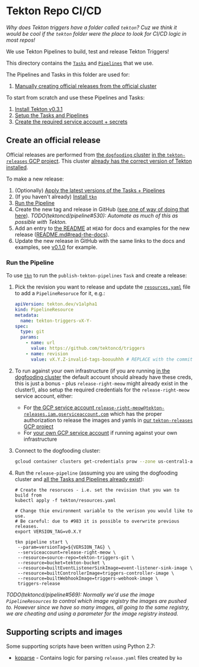 # Tekton Repo CI/CD

_Why does Tekton triggers have a folder called `tekton`? Cuz we think it would
be cool if the `tekton` folder were the place to look for CI/CD logic in most
repos!_

We use Tekton Pipelines to build, test and release Tekton Triggers!

This directory contains the
[`Tasks`](https://github.com/tektoncd/pipeline/blob/master/docs/tasks.md) and
[`Pipelines`](https://github.com/tektoncd/pipeline/blob/master/docs/pipelines.md)
that we use.

The Pipelines and Tasks in this folder are used for:

1. [Manually creating official releases from the official cluster](#create-an-official-release)

To start from scratch and use these Pipelines and Tasks:

1. [Install Tekton v0.3.1](https://github.com/tektoncd/pipeline/blob/master/tekton/README.md#install-tekton)
1. [Setup the Tasks and Pipelines](https://github.com/tektoncd/pipeline/blob/master/tekton/README.md#setup)
1. [Create the required service account + secrets](https://github.com/tektoncd/pipeline/blob/master/tekton/README.md#service-account-and-secrets)

## Create an official release

Official releases are performed from
[the `dogfooding` cluster](https://github.com/tektoncd/plumbing)
[in the `tekton-releases` GCP project](https://github.com/tektoncd/plumbing/blob/master/gcp.md).
This cluster
[already has the correct version of Tekton installed](#install-tekton).

To make a new release:

1. (Optionally) [Apply the latest versions of the Tasks + Pipelines](#setup)
2. (If you haven't already)
   [Install `tkn`](https://github.com/tektoncd/cli#installing-tkn)
3. [Run the Pipeline](#run-the-pipeline)
4. Create the new tag and release in GitHub
   ([see one of way of doing that here](https://github.com/tektoncd/pipeline/issues/530#issuecomment-477409459)).
   _TODO(tektoncd/pipeline#530): Automate as much of this as possible with
   Tekton._
5. Add an entry to [the README](../README.md) at `HEAD` for docs and examples
   for the new release ([README.md#read-the-docs](README.md#read-the-docs)).
6. Update the new release in GitHub with the same links to the docs and
   examples, see
   [v0.1.0](https://github.com/tektoncd/pipeline/releases/tag/v0.1.0) for
   example.

### Run the Pipeline

To use [`tkn`](https://github.com/tektoncd/cli) to run the
`publish-tekton-pipelines` `Task` and create a release:

1. Pick the revision you want to release and update the
   [`resources.yaml`](./resources.yaml) file to add a `PipelineResoruce` for it,
   e.g.:

   ```yaml
   apiVersion: tekton.dev/v1alpha1
   kind: PipelineResource
   metadata:
     name: tekton-triggers-vX-Y-
   spec:
     type: git
     params:
       - name: url
         value: https://github.com/tektoncd/triggers
       - name: revision
         value: vX.Y.Z-invalid-tags-boouuhhh # REPLACE with the commit you'd like to build from
   ```

1. To run against your own infrastructure (if you are running
   [in the dogfooding cluster](https://github.com/tektoncd/plumbing) the default
   account should already have these creds, this is just a bonus - plus
   `release-right-meow` might already exist in the cluster!), also setup the
   required credentials for the `release-right-meow` service account, either:

   - For
     [the GCP service account `release-right-meow@tekton-releases.iam.gserviceaccount.com`](#production-service-account)
     which has the proper authorization to release the images and yamls in
     [our `tekton-releases` GCP project](https://github.com/tektoncd/plumbing#prow)
   - For
     [your own GCP service account](https://cloud.google.com/iam/docs/creating-managing-service-accounts)
     if running against your own infrastructure

1. Connect to the dogfooding cluster:

   ```bash
   gcloud container clusters get-credentials prow --zone us-central1-a --project tekton-releases
   ```

1. Run the `release-pipeline` (assuming you are using the dogfooding cluster and
   [all the Tasks and Pipelines already exist](#setup)):

   ```shell
   # Create the resoruces - i.e. set the revision that you wan to build from
   kubectl apply -f tekton/resources.yaml

   # Change thie environment variable to the verison you would like to use.
   # Be careful: due to #983 it is possible to overwrite previous releases.
   export VERSION_TAG=v0.X.Y

   tkn pipeline start \
    --param=versionTag=${VERSION_TAG} \
    --serviceaccount=release-right-meow \
    --resource=source-repo=tekton-triggers-git \
    --resource=bucket=tekton-bucket \
    --resource=builtEventListenerSinkImage=event-listener-sink-image \
    --resource=builtControllerImage=triggers-controller-image \
    --resource=builtWebhookImage=triggers-webhook-image \
    triggers-release
   ```

_TODO(tektoncd/pipeline#569): Normally we'd use the image `PipelineResources` to
control which image registry the images are pushed to. However since we have so
many images, all going to the same registry, we are cheating and using a
parameter for the image registry instead._

## Supporting scripts and images

Some supporting scripts have been written using Python 2.7:

- [koparse](./koparse) - Contains logic for parsing `release.yaml` files created
  by `ko`
